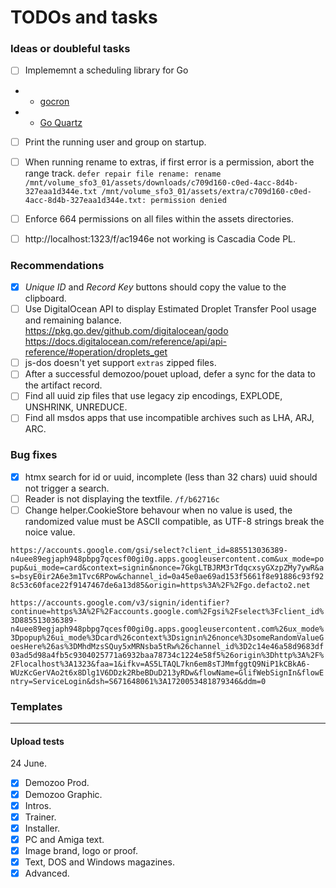 # TODOs and tasks

### Ideas or doubleful tasks

- [ ] Implememnt a scheduling library for Go
- - [gocron](https://github.com/go-co-op/gocron)
- - [Go Quartz](https://github.com/reugn/go-quartz)
- [ ] Print the running user and group on startup.
- [ ] When running rename to extras, if first error is a permission, abort the range track.
	  `defer repair file rename: rename /mnt/volume_sfo3_01/assets/downloads/c709d160-c0ed-4acc-8d4b-327eaa1d344e.txt /mnt/volume_sfo3_01/assets/extra/c709d160-c0ed-4acc-8d4b-327eaa1d344e.txt: permission denied`
- [ ] Enforce 664 permissions on all files within the assets directories.
- [ ] http://localhost:1323/f/ac1946e not working is Cascadia Code PL.


### Recommendations

- [X] _Unique ID_ and _Record Key_ buttons should copy the value to the clipboard.
- [ ] Use DigitalOcean API to display Estimated Droplet Transfer Pool usage and remaining balance. 
		https://pkg.go.dev/github.com/digitalocean/godo https://docs.digitalocean.com/reference/api/api-reference/#operation/droplets_get
- [ ] js-dos doesn't yet support `extras` zipped files.
- [ ] After a successful demozoo/pouet upload, defer a sync for the data to the artifact record.
- [ ] Find all uuid zip files that use legacy zip encodings, EXPLODE, UNSHRINK, UNREDUCE.
- [ ] Find all msdos apps that use incompatible archives such as LHA, ARJ, ARC.

### Bug fixes

- [X] htmx search for id or uuid, incomplete (less than 32 chars) uuid should not trigger a search.
- [ ] Reader is not displaying the textfile. `/f/b62716c`
- [ ] Change helper.CookieStore behavour when no value is used, the randomized value must be ASCII compatible, as UTF-8 strings break the noice value.

`https://accounts.google.com/gsi/select?client_id=885513036389-n4uee89egjaph948pbpg7qcesf00gi0g.apps.googleusercontent.com&ux_mode=popup&ui_mode=card&context=signin&nonce=7GkgLTBJRM3rTdqcxsyGXzpZMy7ywR&as=bsyE0ir2A6e3m1Tvc6RPow&channel_id=0a45e0ae69ad153f5661f8e91886c93f928c53c60face22f9147467de6a13d85&origin=https%3A%2F%2Fgo.defacto2.net`

`https://accounts.google.com/v3/signin/identifier?continue=https%3A%2F%2Faccounts.google.com%2Fgsi%2Fselect%3Fclient_id%3D885513036389-n4uee89egjaph948pbpg7qcesf00gi0g.apps.googleusercontent.com%26ux_mode%3Dpopup%26ui_mode%3Dcard%26context%3Dsignin%26nonce%3DsomeRandomValueGoesHere%26as%3DMhdMzsSQuy5xMRNsba5tRw%26channel_id%3D2c14e46a58d9683df03ad5d98a4fb5c9304025771a6932baa78734c1224e58f5%26origin%3Dhttp%3A%2F%2Flocalhost%3A1323&faa=1&ifkv=AS5LTAQL7kn6em8sTJMmfggtQ9NiP1kCBkA6-WUzKcGerVAo2t6x8Dlg1V6DDzk2RbeBDuD213yRDw&flowName=GlifWebSignIn&flowEntry=ServiceLogin&dsh=S671648061%3A1720053481879346&ddm=0`

### Templates



---

#### Upload tests

24 June.

- [X] Demozoo Prod.
- [X] Demozoo Graphic.
- [X] Intros.
- [X] Trainer.
- [X] Installer.
- [X] PC and Amiga text.
- [X] Image brand, logo or proof.
- [X] Text, DOS and Windows magazines.
- [X] Advanced.

